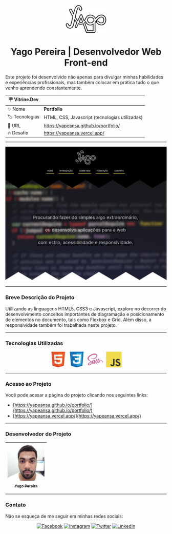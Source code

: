 <div align="center">
  <img src="./img/logo3.png" alt="Logo Yago" width="25%">
</div>

<h1 align="center">Yago Pereira | Desenvolvedor Web Front-end</h1>

Este projeto foi desenvolvido não apenas para divulgar minhas habilidades e experiências profissionais, mas também colocar em prática tudo o que venho aprendendo constantemente.

<div align="center">

| :placard: Vitrine.Dev |     |
| -------------  | --- |
| :sparkles: Nome        | **Portfolio**
| :label: Tecnologias | HTML, CSS, Javascript (tecnologias utilizadas)
| :rocket: URL         | https://yapeansa.github.io/portfolio/
| :fire: Desafio     | https://yapeansa.vercel.app/

</div>

---

![OptimusTech](img/projeto.png#vitrinedev)

---

### Breve Descrição do Projeto

Utilizando as linguagens HTML5, CSS3 e Javascript, exploro no decorrer do desenvolvimento conceitos importantes de diagramação e posicionamento de elementos no documento, tais como Flexbox e Grid. Além disso, a responsividade também foi trabalhada neste projeto.

---

### Tecnologias Utilizadas

<div align="center">
  <img src="https://github.com/devicons/devicon/blob/master/icons/html5/html5-original.svg" title="HTML5" alt="HTML" width="50" height="50"/>&nbsp;
  <img src="https://github.com/devicons/devicon/blob/master/icons/css3/css3-original.svg"  title="CSS3" alt="CSS" width="50" height="50"/>&nbsp;
  <img src="https://github.com/devicons/devicon/blob/master/icons/sass/sass-original.svg" title="SASS" alt="SASS" width="50" height="50"/>&nbsp;
  <img src="https://github.com/devicons/devicon/blob/master/icons/javascript/javascript-original.svg" title="JavaScript" alt="JavaScript" width="50" height="50"/>
</div>

---

### Acesso ao Projeto

Você pode acesar a página do projeto clicando nos seguintes links:

- [https://yapeansa.github.io/portfolio/](https://yapeansa.github.io/portfolio/)
- [https://yapeansa.vercel.app/](https://yapeansa.vercel.app/)

---

### Desenvolvedor do Projeto

<div align="center">

[<img src="./img/yago.jpg" width=115 > <br> <sub> Yago Pereira </sub>](https://github.com/yapeansa) |
| :---: |  

</div>

---

### Contato

Não se esqueça de me seguir em minhas redes sociais:

<div align="center">

  [![Facebook](https://img.shields.io/badge/Facebook-%231877F2.svg?style=for-the-badge&logo=Facebook&logoColor=white)](https://facebook.com/yapeansa) [![Instagram](https://img.shields.io/badge/Instagram-%23E4405F.svg?style=for-the-badge&logo=Instagram&logoColor=white)](https://instagram.com/yapeansa) [![Twitter](https://img.shields.io/badge/Twitter-%231DA1F2.svg?style=for-the-badge&logo=Twitter&logoColor=white)](http://twitter.com/yapeansa) [![LinkedIn](https://img.shields.io/badge/linkedin-%230077B5.svg?style=for-the-badge&logo=linkedin&logoColor=white)](https://www.linkedin.com/in/yago-pereira-dos-anjos-santos-85976750/)
  
</div>
